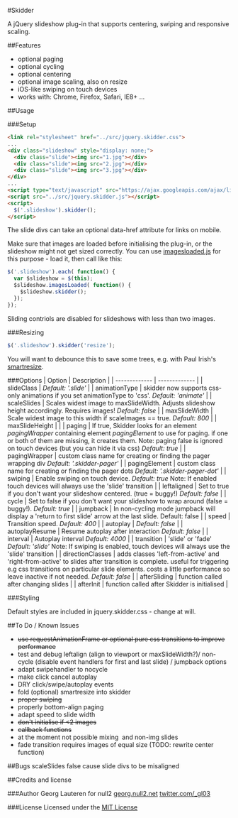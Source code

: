 #Skidder

A jQuery slideshow plug-in that supports centering, swiping and responsive scaling.

##Features
- optional paging
- optional cycling
- optional centering
- optional image scaling, also on resize
- iOS-like swiping on touch devices
- works with: Chrome, Firefox, Safari, IE8+ ...

##Usage

###Setup
```html
<link rel="stylesheet" href="../src/jquery.skidder.css">
...
<div class="slideshow" style="display: none;">
  <div class="slide"><img src="1.jpg"></div>
  <div class="slide"><img src="2.jpg"></div>
  <div class="slide"><img src="3.jpg"></div>
</div>
...
<script type="text/javascript" src="https://ajax.googleapis.com/ajax/libs/jquery/1.11.2/jquery.min.js"></script>
<script src="../src/jquery.skidder.js"></script>
<script>
  $('.slideshow').skidder();
</script>
```

The slide divs can take an optional data-href attribute for links on mobile.

Make sure that images are loaded before initialising the plug-in, or the slideshow might not get sized correctly. You can use [imagesloaded.js](https://github.com/desandro/imagesloaded) for this purpose - load it, then call like this:

```js
$('.slideshow').each( function() {
  var $slideshow = $(this);
  $slideshow.imagesLoaded( function() {
    $slideshow.skidder();
  });
});
```
Sliding contriols are disabled for slideshows with less than two images.

###Resizing
```js
$('.slideshow').skidder('resize');
```

You will want to debounce this to save some trees, e.g. with Paul Irish's [smartresize](http://www.paulirish.com/2009/throttled-smartresize-jquery-event-handler/).

###Options
| Option          | Description   |
| ------------- | ------------- |
| slideClass      | _Default: '.slide'_     |
| animationType   | skidder now supports css-only animations if you set animationType to 'css'.  _Default: 'animate'_     |
| scaleSlides     | Scales widest image to maxSlideWidth. Adjusts slideshow height accordingly. Requires images! _Default: false_     |
| maxSlideWidth   | Scale widest image to this width if scaleImages == true. _Default: 800_   |
| maxSlideHeight  |    |
| paging          | If true, Skidder looks for an element _pagingWrapper_ containing element _pagingElement_ to use for paging. if one or both of them are missing, it creates them. Note: paging false is ignored on touch devices (but you can hide it via css) _Default: true_  |
| pagingWrapper   | custom class name for creating or finding the pager wrapping div _Default: '.skidder-pager'_     |
| pagingElement   | custom class name for creating or finding the pager dots _Default: '.skidder-pager-dot'_     |
| swiping         | Enable swiping on touch device. _Default: true_ Note: If enabled touch devices will always use the 'slide' transition  |
| leftaligned     | Set to true if you don't want your slideshow centered. (true = buggy!) _Default: false_    |
| cycle           | Set to false if you don't want your slideshow to wrap around (false = buggy!). _Default: true_    |
| jumpback        | In non-cycling mode jumpback will display a 'return to first slide' arrow at the last slide. Default: false    |
| speed           | Transition speed. _Default: 400_    |
| autoplay        | _Default: false_    |
| autoplayResume  | Resume autoplay after interaction  _Default: false_  |
| interval        | Autoplay interval _Default: 4000_    |
| transition      | 'slide' or 'fade' _Default: 'slide'_ Note: If swiping is enabled, touch devices will always use the 'slide' transition   |
| directionClasses | adds classes 'left-from-active' and 'right-from-active' to slides after transition is complete. useful for triggering e.g css transitions on particular slide elements. costs a little performance so leave inactive if not needed. _Default: false_     |
| afterSliding    | function called after changing slides    |
| afterInit       | function called after Skidder is initialised    |


###Styling

Default styles are included in jquery.skidder.css - change at will.

##To Do / Known Issues
- ~~use requestAnimationFrame or optional pure css transitions to improve performance~~
- test and debug leftalign (align to viewport or maxSlideWidth?)/ non-cycle (disable event handlers for first and last slide) / jumpback options
- adapt swipehandler to nocycle
- make click cancel autoplay
- DRY click/swipe/autoplay events
- fold (optional) smartresize into skidder
- ~~proper swiping~~
- properly bottom-align paging
- adapt speed to slide width
- ~~don't initialise if <2 images~~
- ~~callback functions~~
- at the moment not possible mixing <img> and non-img slides
- fade transition requires images of equal size (TODO: rewrite center function)

##Bugs
scaleSlides false cause slide divs to be misaligned

##Credits and license

###Author
Georg Lauteren for null2
[georg.null2.net](http://georg.null2.net)
[twitter.com/_gl03](http://twitter.com/_gl03)

###License
Licensed under the [MIT License](http://opensource.org/licenses/MIT)